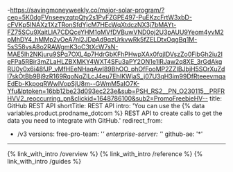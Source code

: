 -https://savingmoneyweekly.co/major-solar-program/?cep=5K0dgFVnseeyzqtpQty2s1PvFZGPE497-PuEKzcFrtW3xbD-cFVKp5INAXz1XzTRonSfdYjcM7HEcWqXtdczNX3j7bMAYt-FZ75SCu9XaitLIA7CDQceYHM1oMVfDVBuwVND0oj2U3pAUU9Yeom4yvM2pMhDY4_hMMp2vOeA7nl2JDpAd9qzUrkvwRk5fZELDtxOqgBq1M-5sS58vsA8o2RAWgmK3oC3tXcW7sN-MAE5Ih2NKjuru9SPq7OXL4p7HdrGbKFhPHwpXAx0fqjIDVszZo0FibGh2iu2leFPa5RBir3mZLaHLZBXMKY4WXT4SFu3aPY2ON1e1lRJaw2q8XE_3rGdAkgRU0y0x6i48fJP_vMfHEeNHaqAwI89BhOO_phOfFooMP2ZZIBJbjH5SOrXuZdl7skOtBb9Bj9zR169RqoNqZlLcJ4eu7EhIKWjaS_j07U3qH3im99DfRteeevmqaEdEb-KkpoqRWwIVopSjU8m--GWmM5aIO7K-Yfu&lptoken=16bb12be23d093ec223e&sub=PSH_RS2__PN_O230115__PRFRHVV2_reoccurring_pn&clickid=1648786100&sub2=PromoFreebieHV--
title: GitHub REST API
shortTitle: REST API
intro: 'You can use the {% data variables.product.prodname_dotcom %} REST API to create calls to get the data you need to integrate with GitHub.'
redirect_from:
  - /v3
versions:
  free-pro-team: '*'
  enterprise-server: '*'
  github-ae: '*'
---

{% link_with_intro /overview %}
{% link_with_intro /reference %}
{% link_with_intro /guides %}
